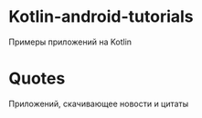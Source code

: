 # Kotlin-android-tutorials
Примеры приложений на Kotlin

# Quotes
Приложений, скачивающее новости и цитаты 
